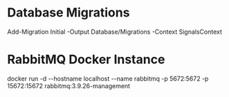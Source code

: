 ﻿# Database Migrations
Add-Migration Initial -Output Database/Migrations -Context SignalsContext

# RabbitMQ Docker Instance
docker run -d --hostname localhost --name rabbitmq -p 5672:5672 -p 15672:15672 rabbitmq:3.9.26-management